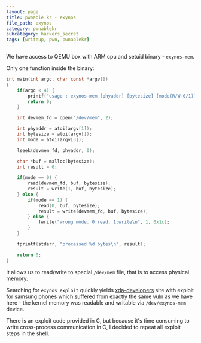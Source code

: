 ```yaml
---
layout: page
title: pwnable.kr - exynos
file_path: exynos
category: pwnablekr
subcategory: hackers_secret
tags: [writeup, pwn, pwnablekr]
---
```


We have access to QEMU box with ARM cpu and setuid binary - `exynos-mem`.

Only one function inside the binary:
```c
int main(int argc, char const *argv[])
{
    if(argc < 4) {
        printf("usage : exynos-mem [phyaddr] [bytesize] [mode(R/W-0/1)]\n");
        return 0;
    }

    int devmem_fd = open("/dev/mem", 2);

    int phyaddr = atoi(argv[1]);
    int bytesize = atoi(argv[]);
    int mode = atoi(argv[3]);

    lseek(devmem_fd, phyaddr, 0);

    char *buf = malloc(bytesize);
    int result = 0;

    if(mode == 0) {
        read(devmem_fd, buf, bytesize);
        result = write(1, buf, bytesize);
    } else {
        if(mode == 1) {
            read(0, buf, bytesize);
            result = write(devmem_fd, buf, bytesize);
        } else {
            fwrite("wrong mode. 0:read, 1:write\n", 1, 0x1c);
        }
    }

    fprintf(stderr, "processed %d bytes\n", result);

    return 0;
}
```

It allows us to read/write to special `/dev/mem` file, that is to access physical memory.

Searching for `exynos exploit` quickly yields [xda-developers](https://forum.xda-developers.com/showthread.php?t=2048511) site with exploit for samsung phones which suffered from exactly the same vuln as we have here - the kernel memory was readable and writable via `/dev/exynos-mem` device.

There is an exploit code provided in C, but because it's time consuming to write cross-process communication in C, I decided to repeat all exploit steps in the shell.

